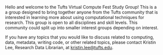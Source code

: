 Hello and welcome to the Tufts Virtual Compute Fest Study Group! This is a a group designed to bring together anyone from the Tufts community that is interested in learning more about using computational techniques for research. This group is open to all disciplines and skill levels. This community could split up into smaller interest groups depending on interest.

If you have any topics that you would like to discuss related to computing, data, metadata, writing code, or other related topics, please contact Kristin Lee, Research Data Librarian, at kristin.lee@tufts.edu.

